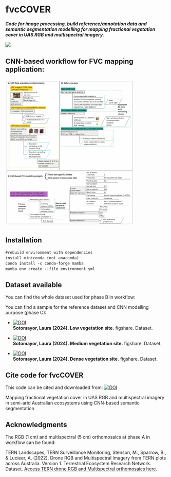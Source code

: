 # fvcCOVER 
**_Code for image processing, build reference/annotation data and semantic segmentation modelling for mapping fractional vegetation cover in UAS RGB and multispectral imagery._**

<!-- ![fvcCover](https://github.com/LNSOTOM/fvc_composition/blob/main/phase_1_image_processing/img/fvc_mapping_predictions.png) -->
<img src="https://github.com/LNSOTOM/fvc_composition/blob/main/phase_1_image_processing/img/fvc_mapping_predictions.png" width="500">

## CNN-based workflow for FVC mapping application:

<img src="https://github.com/LNSOTOM/fvc_composition/blob/main/phase_1_image_processing/img/cnn_workflow_sites.png" width="400">
<!-- ![mutlispectralMultipleClasses](https://github.com/LNSOTOM/fvc_composition/blob/main/phase_1_image_processing/img/cnn_workflow_sites.png) -->


## Installation

```diff
#rebuild environment with dependencies 
install miniconda (not anaconda)
conda install -c conda-forge mamba 
mamba env create --file environment.yml
```

## Dataset available
You can find the whole dataset used for phase B in workflow:


You can find a sample for the reference dataset and CNN modelling purpose (phase C):

- [![DOI](https://zenodo.org/badge/DOI/10.6084/m9.figshare.27776145.v1.svg)](https://doi.org/10.6084/m9.figshare.27776145.v1)  
  **Sotomayor, Laura (2024). Low vegetation site.** figshare. Dataset.  
  <!-- DOI: [10.6084/m9.figshare.27776145.v1](https://doi.org/10.6084/m9.figshare.27776145.v1) -->

- [![DOI](https://zenodo.org/badge/DOI/10.6084/m9.figshare.27871806.v1.svg)](https://doi.org/10.6084/m9.figshare.27871806.v1)  
  **Sotomayor, Laura (2024). Medium vegetation site.** figshare. Dataset.  
  <!-- DOI: [10.6084/m9.figshare.27871806.v1](https://doi.org/10.6084/m9.figshare.27871806.v1) -->

- [![DOI](https://zenodo.org/badge/DOI/10.6084/m9.figshare.27871893.v1.svg)](https://doi.org/10.6084/m9.figshare.27871893.v1)  
  **Sotomayor, Laura (2024). Dense vegetation site.** figshare. Dataset.  
  <!-- DOI: [10.6084/m9.figshare.27871893.v1](https://doi.org/10.6084/m9.figshare.27871893.v1) -->

<!-- [FVC classes based on growth form and structure ](https://figshare.com/projects/Reference_data_for_semi-arid_environments/227859) -->

## Cite code for fvcCOVER
This code can be cited and downloaded from: [![DOI](https://zenodo.org/badge/DOI/110.5281/zenodo.15036626.svg)](https://doi.org/10.5281/zenodo.15036626)

Mapping fractional vegetation cover in UAS RGB and multispectral imagery in semi-arid Australian ecosystems using CNN-based semantic segmentation

## Acknowledgments
The RGB (1 cm) and multispectral (5 cm) orthomosaics at phase A in workflow can be found:

TERN Landscapes, TERN Surveillance Monitoring, Stenson, M., Sparrow, B., & Lucieer, A. (2022).
Drone RGB and Multispectral Imagery from TERN plots across Australia. Version 1. Terrestrial Ecosystem Research Network. Dataset. 
[Access TERN drone RGB and Multispectral orthomosaics here](https://portal.tern.org.au/metadata/TERN/39de90f5-49e3-4567-917c-cf3e3bc93086).


<!-- ### Check code: Paper2/Chap3
[LiDAR 3D Voxel Automation to identify trees, shrubs, and grasses using deep learning-based computer vision applications ](https://github.com/LNSOTOM/ecosystem_structure) -->

